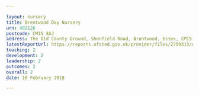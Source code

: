 ```yaml
---

layout: nursery
title: Brentwood Day Nursery
urn: 402126
postcode: CM15 8AJ
address: The Old County Ground, Shenfield Road, Brentwood, Essex, CM15 8AJ
latestReportUrl: https://reports.ofsted.gov.uk/provider/files/2759313/urn/402126.pdf
teaching: 2
development: 2
leadership: 2
outcomes: 2
overall: 2
date: 16 February 2018

---
```

